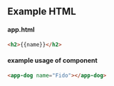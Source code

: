 ## Example HTML

#### app.html

```html
<h2>{{name}}</h2>
```

#### example usage of component

```html
<app-dog name="Fido"></app-dog>
```

